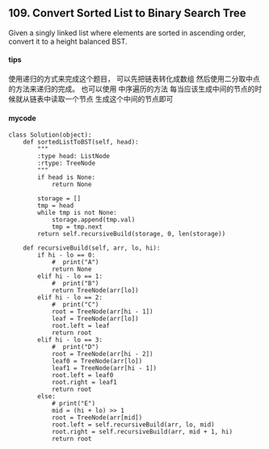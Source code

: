 ## 109. Convert Sorted List to Binary Search Tree

Given a singly linked list where elements are sorted in ascending order, convert it to a height balanced BST.

#### tips
使用递归的方式来完成这个题目， 可以先把链表转化成数组 然后使用二分取中点的方法来递归的完成。
也可以使用 中序遍历的方法 每当应该生成中间的节点的时候就从链表中读取一个节点 生成这个中间的节点即可

#### mycode
```
class Solution(object):
    def sortedListToBST(self, head):
        """
        :type head: ListNode
        :rtype: TreeNode
        """
        if head is None:
            return None

        storage = []
        tmp = head
        while tmp is not None:
            storage.append(tmp.val)
            tmp = tmp.next
        return self.recursiveBuild(storage, 0, len(storage))

    def recursiveBuild(self, arr, lo, hi):
        if hi - lo == 0:
            #  print("A")
            return None
        elif hi - lo == 1:
            #  print("B")
            return TreeNode(arr[lo])
        elif hi - lo == 2:
            #  print("C")
            root = TreeNode(arr[hi - 1])
            leaf = TreeNode(arr[lo])
            root.left = leaf
            return root
        elif hi - lo == 3:
            #  print("D")
            root = TreeNode(arr[hi - 2])
            leaf0 = TreeNode(arr[lo])
            leaf1 = TreeNode(arr[hi - 1])
            root.left = leaf0
            root.right = leaf1
            return root
        else:
            # print("E")
            mid = (hi + lo) >> 1
            root = TreeNode(arr[mid])
            root.left = self.recursiveBuild(arr, lo, mid)
            root.right = self.recursiveBuild(arr, mid + 1, hi)
            return root
```
